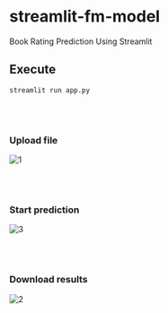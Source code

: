 # streamlit-fm-model
Book Rating Prediction Using Streamlit

## Execute
```bash
streamlit run app.py
```
<br>
<br>

### Upload file
![1](https://user-images.githubusercontent.com/93419379/234737879-6f6fa7ea-acef-4f47-911f-2306f6c11ba1.gif)

<br>
<br>

### Start prediction
![3](https://user-images.githubusercontent.com/93419379/234738767-83e7defc-4a58-4e7f-b7eb-1f6fe1484a7f.gif)


<br>
<br>

### Download results
![2](https://user-images.githubusercontent.com/93419379/234737893-741c2950-69bf-44f0-9c2e-0c1139a85a3e.gif)

